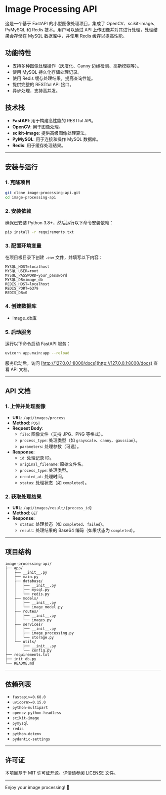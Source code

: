 

# Image Processing API

这是一个基于 FastAPI 的小型图像处理项目，集成了 OpenCV、scikit-image、PyMySQL 和 Redis 技术。用户可以通过 API 上传图像并对其进行处理，处理结果会存储在 MySQL 数据库中，并使用 Redis 缓存以提高性能。

## 功能特性

- 支持多种图像处理操作（灰度化、Canny 边缘检测、高斯模糊等）。
- 使用 MySQL 持久化存储处理记录。
- 使用 Redis 缓存处理结果，提高查询性能。
- 提供完整的 RESTful API 接口。
- 异步处理，支持高并发。

## 技术栈

- **FastAPI**: 用于构建高性能的 RESTful API。
- **OpenCV**: 用于图像处理。
- **scikit-image**: 提供高级图像处理算法。
- **PyMySQL**: 用于连接和操作 MySQL 数据库。
- **Redis**: 用于缓存处理结果。

---

## 安装与运行

### 1. 克隆项目

```bash
git clone image-processing-api.git
cd image-processing-api
```

### 2. 安装依赖

确保已安装 Python 3.8+，然后运行以下命令安装依赖：

```bash
pip install -r requirements.txt
```

### 3. 配置环境变量

在项目根目录下创建 `.env` 文件，并填写以下内容：

```plaintext
MYSQL_HOST=localhost
MYSQL_USER=root
MYSQL_PASSWORD=your_password
MYSQL_DB=image_db
REDIS_HOST=localhost
REDIS_PORT=6379
REDIS_DB=0
```

### 4. 创建数据库

- image_db库


### 5. 启动服务

运行以下命令启动 FastAPI 服务：

```bash
uvicorn app.main:app --reload
```

服务启动后，访问 [http://127.0.0.1:8000/docs](http://127.0.0.1:8000/docs) 查看 API 文档。

---

## API 文档

### 1. 上传并处理图像

- **URL**: `/api/images/process`
- **Method**: `POST`
- **Request Body**:
  - `file`: 图像文件（支持 JPG、PNG 等格式）。
  - `process_type`: 处理类型（如 `grayscale`、`canny`、`gaussian`）。
  - `parameters`: 处理参数（可选）。
- **Response**:
  - `id`: 处理记录 ID。
  - `original_filename`: 原始文件名。
  - `process_type`: 处理类型。
  - `created_at`: 处理时间。
  - `status`: 处理状态（如 `completed`）。


### 2. 获取处理结果

- **URL**: `/api/images/result/{process_id}`
- **Method**: `GET`
- **Response**:
  - `status`: 处理状态（如 `completed`、`failed`）。
  - `result`: 处理结果的 Base64 编码（如果状态为 `completed`）。



---

## 项目结构

```
image-processing-api/
├── app/
│   ├── __init__.py
│   ├── main.py
│   ├── database/
│   │   ├── __init__.py
│   │   ├── mysql.py
│   │   └── redis.py
│   ├── models/
│   │   ├── __init__.py
│   │   └── image_model.py
│   ├── routes/
│   │   ├── __init__.py
│   │   └── images.py
│   ├── services/
│   │   ├── __init__.py
│   │   ├── image_processing.py
│   │   └── storage.py
│   └── utils/
│       ├── __init__.py
│       └── config.py
├── requirements.txt
├── init_db.py
└── README.md
```

---

## 依赖列表

- `fastapi>=0.68.0`
- `uvicorn>=0.15.0`
- `python-multipart`
- `opencv-python-headless`
- `scikit-image`
- `pymysql`
- `redis`
- `python-dotenv`
- `pydantic-settings`


---

## 许可证

本项目基于 MIT 许可证开源。详情请参阅 [LICENSE](LICENSE) 文件。

---


Enjoy your image processing! 🚀
